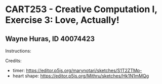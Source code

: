 # CART253 - Creative Computation I, Exercise 3: Love, Actually!
## Wayne Huras, ID 40074423

Instructions:


Credits:
- timer: https://editor.p5js.org/marynotari/sketches/S1T2ZTMp-
- heart shape: https://editor.p5js.org/Mithru/sketches/Hk1N1mMQg
